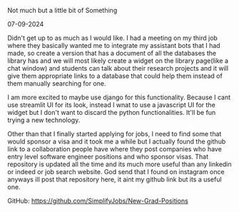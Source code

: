 Not much but a little bit of Something

07-09-2024

Didn't get up to as much as I would like. I had a meeting on my third job where they basically 
wanted me to integrate my assistant bots that I had made, so create a version that has a document
of all the databases the library has and we will most likely create a widget on the library page(like a chat window)
and students can talk about their research projects and it will give them appropriate links to a database that could help them instead
of them manually searching for one.

I am more excited to maybe use django for this functionality. Because I cant use streamlit UI for its look, 
instead I wnat to use a javascript UI for the widget but I don't want to discard the python functionalities. 
It'll be fun trying a new technology.

Other than that I finally started applying for jobs, I need to find some that would sponsor a visa 
and it took me a while but I actually found the github link to a collaboration people have where they post 
companies who have entry level software engineer positions and who sponsor visas. That repository is updated all the
time and its much more useful than any linkedin or indeed or job search website. God send that I found on instagram once
anyways ill post that repository here, it aint my github link but its a useful one.

GitHub: https://github.com/SimplifyJobs/New-Grad-Positions